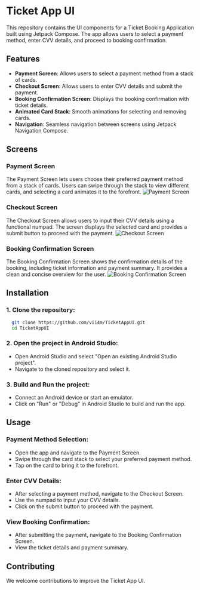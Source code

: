 # Ticket App UI

This repository contains the UI components for a Ticket Booking Application built using Jetpack Compose. The app allows users to select a payment method, enter CVV details, and proceed to booking confirmation.

## Features

- **Payment Screen**: Allows users to select a payment method from a stack of cards.
- **Checkout Screen**: Allows users to enter CVV details and submit the payment.
- **Booking Confirmation Screen**: Displays the booking confirmation with ticket details.
- **Animated Card Stack**: Smooth animations for selecting and removing cards.
- **Navigation**: Seamless navigation between screens using Jetpack Navigation Compose.

## Screens

### Payment Screen
The Payment Screen lets users choose their preferred payment method from a stack of cards. Users can swipe through the stack to view different cards, and selecting a card animates it to the forefront.
![Payment Screen](https://github.com/user-attachments/assets/cd711e5e-f8c9-4d62-a457-45827511e0ab)

### Checkout Screen
The Checkout Screen allows users to input their CVV details using a functional numpad. The screen displays the selected card and provides a submit button to proceed with the payment.
![Checkout Screen](https://github.com/user-attachments/assets/279ae074-c899-4c94-9159-7360ac68b4de)

### Booking Confirmation Screen
The Booking Confirmation Screen shows the confirmation details of the booking, including ticket information and payment summary. It provides a clean and concise overview for the user.
![Booking Confirmation Screen](https://github.com/user-attachments/assets/2aabd7e8-c51e-4fe0-ac94-2c687752e7c1)





## Installation

### 1. Clone the repository:

```sh
  git clone https://github.com/vi14m/TicketAppUI.git
  cd TicketAppUI
```

### 2. Open the project in Android Studio:

* Open Android Studio and select "Open an existing Android Studio project".
* Navigate to the cloned repository and select it.

### 3. Build and Run the project:

* Connect an Android device or start an emulator.
* Click on "Run" or "Debug" in Android Studio to build and run the app.

## Usage

### Payment Method Selection:

- Open the app and navigate to the Payment Screen.
- Swipe through the card stack to select your preferred payment method.
- Tap on the card to bring it to the forefront.

### Enter CVV Details:

- After selecting a payment method, navigate to the Checkout Screen.
- Use the numpad to input your CVV details.
- Click on the submit button to proceed with the payment.

### View Booking Confirmation:

- After submitting the payment, navigate to the Booking Confirmation Screen.
- View the ticket details and payment summary.

## Contributing

We welcome contributions to improve the Ticket App UI.

